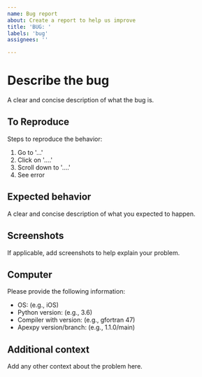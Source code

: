 ```yaml
---
name: Bug report
about: Create a report to help us improve
title: 'BUG: '
labels: 'bug'
assignees: ''

---
```


# Describe the bug
A clear and concise description of what the bug is.

## To Reproduce
Steps to reproduce the behavior:
1. Go to '...'
2. Click on '....'
3. Scroll down to '....'
4. See error

## Expected behavior
A clear and concise description of what you expected to happen.

## Screenshots
If applicable, add screenshots to help explain your problem.

## Computer
Please provide the following information:
* OS: (e.g., iOS)
* Python version: (e.g., 3.6)
* Compiler with version: (e.g., gfortran 47)
* Apexpy version/branch: (e.g., 1.1.0/main)

## Additional context
Add any other context about the problem here.
